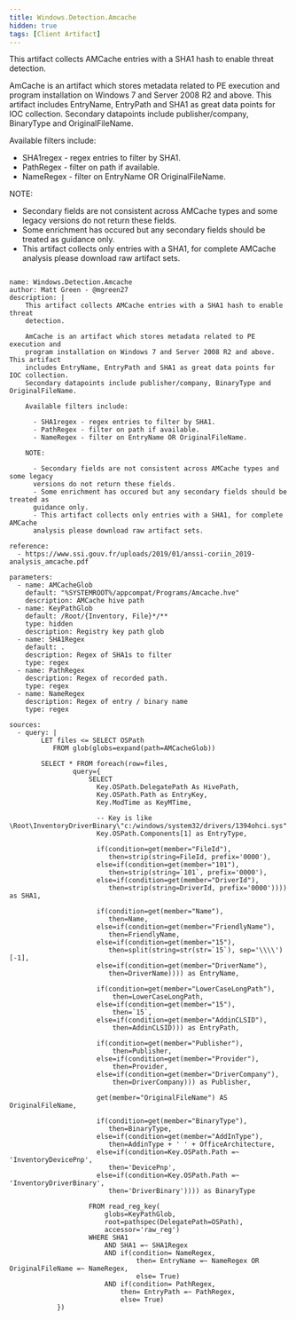 ```yaml
---
title: Windows.Detection.Amcache
hidden: true
tags: [Client Artifact]
---
```


This artifact collects AMCache entries with a SHA1 hash to enable threat
detection.

AmCache is an artifact which stores metadata related to PE execution and
program installation on Windows 7 and Server 2008 R2 and above. This artifact
includes EntryName, EntryPath and SHA1 as great data points for IOC collection.
Secondary datapoints include publisher/company, BinaryType and OriginalFileName.

Available filters include:

  - SHA1regex - regex entries to filter by SHA1.
  - PathRegex - filter on path if available.
  - NameRegex - filter on EntryName OR OriginalFileName.

NOTE:

  - Secondary fields are not consistent across AMCache types and some legacy
  versions do not return these fields.
  - Some enrichment has occured but any secondary fields should be treated as
  guidance only.
  - This artifact collects only entries with a SHA1, for complete AMCache
  analysis please download raw artifact sets.


<pre><code class="language-yaml">
name: Windows.Detection.Amcache
author: Matt Green - @mgreen27
description: |
    This artifact collects AMCache entries with a SHA1 hash to enable threat
    detection.

    AmCache is an artifact which stores metadata related to PE execution and
    program installation on Windows 7 and Server 2008 R2 and above. This artifact
    includes EntryName, EntryPath and SHA1 as great data points for IOC collection.
    Secondary datapoints include publisher/company, BinaryType and OriginalFileName.

    Available filters include:

      - SHA1regex - regex entries to filter by SHA1.
      - PathRegex - filter on path if available.
      - NameRegex - filter on EntryName OR OriginalFileName.

    NOTE:

      - Secondary fields are not consistent across AMCache types and some legacy
      versions do not return these fields.
      - Some enrichment has occured but any secondary fields should be treated as
      guidance only.
      - This artifact collects only entries with a SHA1, for complete AMCache
      analysis please download raw artifact sets.

reference:
  - https://www.ssi.gouv.fr/uploads/2019/01/anssi-coriin_2019-analysis_amcache.pdf

parameters:
  - name: AMCacheGlob
    default: "%SYSTEMROOT%/appcompat/Programs/Amcache.hve"
    description: AMCache hive path
  - name: KeyPathGlob
    default: /Root/{Inventory, File}*/**
    type: hidden
    description: Registry key path glob
  - name: SHA1Regex
    default: .
    description: Regex of SHA1s to filter
    type: regex
  - name: PathRegex
    description: Regex of recorded path.
    type: regex
  - name: NameRegex
    description: Regex of entry / binary name
    type: regex

sources:
  - query: |
        LET files &lt;= SELECT OSPath
           FROM glob(globs=expand(path=AMCacheGlob))

        SELECT * FROM foreach(row=files,
                query={
                    SELECT
                      Key.OSPath.DelegatePath As HivePath,
                      Key.OSPath.Path as EntryKey,
                      Key.ModTime as KeyMTime,

                      -- Key is like \Root\InventoryDriverBinary\"c:/windows/system32/drivers/1394ohci.sys"
                      Key.OSPath.Components[1] as EntryType,

                      if(condition=get(member="FileId"),
                         then=strip(string=FileId, prefix='0000'),
                      else=if(condition=get(member="101"),
                         then=strip(string=`101`, prefix='0000'),
                      else=if(condition=get(member="DriverId"),
                         then=strip(string=DriverId, prefix='0000')))) as SHA1,

                      if(condition=get(member="Name"),
                         then=Name,
                      else=if(condition=get(member="FriendlyName"),
                         then=FriendlyName,
                      else=if(condition=get(member="15"),
                         then=split(string=str(str=`15`), sep='\\\\')[-1],
                      else=if(condition=get(member="DriverName"),
                         then=DriverName)))) as EntryName,

                      if(condition=get(member="LowerCaseLongPath"),
                          then=LowerCaseLongPath,
                      else=if(condition=get(member="15"),
                          then=`15`,
                      else=if(condition=get(member="AddinCLSID"),
                          then=AddinCLSID))) as EntryPath,

                      if(condition=get(member="Publisher"),
                          then=Publisher,
                      else=if(condition=get(member="Provider"),
                          then=Provider,
                      else=if(condition=get(member="DriverCompany"),
                          then=DriverCompany))) as Publisher,

                      get(member="OriginalFileName") AS OriginalFileName,

                      if(condition=get(member="BinaryType"),
                         then=BinaryType,
                      else=if(condition=get(member="AddInType"),
                         then=AddinType + ' ' + OfficeArchitecture,
                      else=if(condition=Key.OSPath.Path =~ 'InventoryDevicePnp',
                         then='DevicePnp',
                      else=if(condition=Key.OSPath.Path =~ 'InventoryDriverBinary',
                         then='DriverBinary')))) as BinaryType

                    FROM read_reg_key(
                        globs=KeyPathGlob,
                        root=pathspec(DelegatePath=OSPath),
                        accessor='raw_reg')
                    WHERE SHA1
                        AND SHA1 =~ SHA1Regex
                        AND if(condition= NameRegex,
                                then= EntryName =~ NameRegex OR OriginalFileName =~ NameRegex,
                                else= True)
                        AND if(condition= PathRegex,
                            then= EntryPath =~ PathRegex,
                            else= True)
            })
</code></pre>

